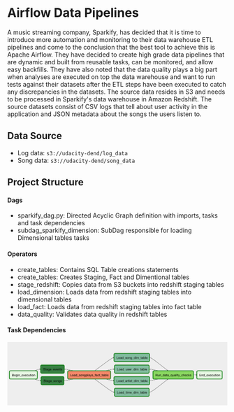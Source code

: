 # Airflow Data Pipelines
A music streaming company, Sparkify, has decided that it is time to introduce more automation and monitoring to their data warehouse ETL pipelines and come to the conclusion that the best tool to achieve this is Apache Airflow. 
They have decided to create high grade data pipelines that are dynamic and built from reusable tasks, can be monitored, and allow easy backfills. They have also noted that the data quality plays a big part when analyses are executed on top the data warehouse and want to run tests against their datasets after the ETL steps have been executed to catch any discrepancies in the datasets.
The source data resides in S3 and needs to be processed in Sparkify's data warehouse in Amazon Redshift. The source datasets consist of CSV logs that tell about user activity in the application and JSON metadata about the songs the users listen to.

## Data Source
* Log data: `s3://udacity-dend/log_data`
* Song data: `s3://udacity-dend/song_data`

## Project Structure
#### Dags
* sparkify_dag.py: Directed Acyclic Graph definition with imports, tasks and task dependencies
* subdag_sparkify_dimension: SubDag responsible for loading Dimensional tables tasks

#### Operators
* create_tables: Contains SQL Table creations statements
* create_tables: Creates Staging, Fact and Dimentional tables
* stage_redshift: Copies data from S3 buckets into redshift staging tables
* load_dimension: Loads data from redshift staging tables into dimensional tables
* load_fact: Loads data from redshift staging tables into fact table
* data_quality: Validates data quality in redshift tables

#### Task Dependencies
![Dag Image](dag.png)
